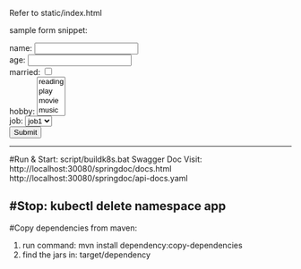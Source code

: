 Refer to static/index.html


sample form snippet:
<form action="/api/qnpoll/YourQuestionnaireUri/result" method="post">
    name: <input type="text" name="name" /><br/>
    age: <input type="number" name="age" /><br/>
    married: <input type="checkbox" name="married" /><br/>
    hobby:
    <select name="hobby" multiple>
        <option value="reading">reading</option>
        <option value="play">play</option>
        <option value="movie">movie</option>
        <option value="music">music</option>
    </select>
    <br/>
    job:
    <select name="job">
        <option value="job1">job1</option>
        <option value="job2">job2</option>
        <option value="job3">job3</option>
    </select><br/>
    <input type="submit" name="Submit" />
</form>


---------------------------------------------------------------------------------------------
#Run & Start: script/buildk8s.bat
Swagger Doc Visit:
http://localhost:30080/springdoc/docs.html
http://localhost:30080/springdoc/api-docs.yaml

#Stop: kubectl delete namespace app
---------------------------------------------------------------------------------------------
#Copy dependencies from maven:
1) run command: mvn install dependency:copy-dependencies 
2) find the jars in: target/dependency

